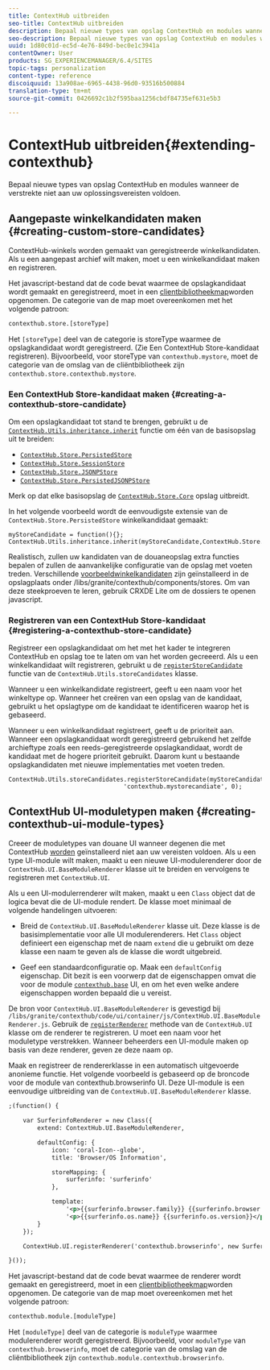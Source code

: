 ```yaml
---
title: ContextHub uitbreiden
seo-title: ContextHub uitbreiden
description: Bepaal nieuwe types van opslag ContextHub en modules wanneer de verstrekte niet aan uw oplossingsvereisten voldoen
seo-description: Bepaal nieuwe types van opslag ContextHub en modules wanneer de verstrekte niet aan uw oplossingsvereisten voldoen
uuid: 1d80c01d-ec5d-4e76-849d-bec0e1c3941a
contentOwner: User
products: SG_EXPERIENCEMANAGER/6.4/SITES
topic-tags: personalization
content-type: reference
discoiquuid: 13a908ae-6965-4438-96d0-93516b500884
translation-type: tm+mt
source-git-commit: 0426692c1b2f595baa1256cbdf84735ef631e5b3

---
```



# ContextHub uitbreiden{#extending-contexthub}

Bepaal nieuwe types van opslag ContextHub en modules wanneer de verstrekte niet aan uw oplossingsvereisten voldoen.

## Aangepaste winkelkandidaten maken {#creating-custom-store-candidates}

ContextHub-winkels worden gemaakt van geregistreerde winkelkandidaten. Als u een aangepast archief wilt maken, moet u een winkelkandidaat maken en registreren.

Het javascript-bestand dat de code bevat waarmee de opslagkandidaat wordt gemaakt en geregistreerd, moet in een [clientbibliotheekmap](/help/sites-developing/clientlibs.md#creating-client-library-folders)worden opgenomen. De categorie van de map moet overeenkomen met het volgende patroon:

```xml
contexthub.store.[storeType]
```

Het `[storeType]` deel van de categorie is storeType waarmee de opslagkandidaat wordt geregistreerd. (Zie Een ContextHub Store-kandidaat [](/help/sites-developing/ch-extend.md#registering-a-contexthub-store-candidate)registreren). Bijvoorbeeld, voor storeType van `contexthub.mystore`, moet de categorie van de omslag van de cliëntbibliotheek zijn `contexthub.store.contexthub.mystore`.

### Een ContextHub Store-kandidaat maken {#creating-a-contexthub-store-candidate}

Om een opslagkandidaat tot stand te brengen, gebruikt u de [`ContextHub.Utils.inheritance.inherit`](/help/sites-developing/contexthub-api.md#inherit-child-parent) functie om één van de basisopslag uit te breiden:

* [`ContextHub.Store.PersistedStore`](/help/sites-developing/contexthub-api.md#contexthub-store-persistedstore)
* [`ContextHub.Store.SessionStore`](/help/sites-developing/contexthub-api.md#contexthub-store-sessionstore)
* [`ContextHub.Store.JSONPStore`](/help/sites-developing/contexthub-api.md#contexthub-store-jsonpstore)
* [`ContextHub.Store.PersistedJSONPStore`](/help/sites-developing/contexthub-api.md#contexthub-store-persistedjsonpstore)

Merk op dat elke basisopslag de [`ContextHub.Store.Core`](/help/sites-developing/contexthub-api.md#contexthub-store-core) opslag uitbreidt.

In het volgende voorbeeld wordt de eenvoudigste extensie van de `ContextHub.Store.PersistedStore` winkelkandidaat gemaakt:

```
myStoreCandidate = function(){};
ContextHub.Utils.inheritance.inherit(myStoreCandidate,ContextHub.Store.PersistedStore);
```

Realistisch, zullen uw kandidaten van de douaneopslag extra functies bepalen of zullen de aanvankelijke configuratie van de opslag met voeten treden. Verschillende [voorbeeldwinkelkandidaten](/help/sites-developing/ch-samplestores.md) zijn geïnstalleerd in de opslagplaats onder /libs/granite/contexthub/components/stores. Om van deze steekproeven te leren, gebruik CRXDE Lite om de dossiers te openen javascript.

### Registreren van een ContextHub Store-kandidaat {#registering-a-contexthub-store-candidate}

Registreer een opslagkandidaat om het met het kader te integreren ContextHub en opslag toe te laten om van het worden gecreeerd. Als u een winkelkandidaat wilt registreren, gebruikt u de [`registerStoreCandidate`](/help/sites-developing/contexthub-api.md#registerstorecandidate-store-storetype-priority-applies) functie van de `ContextHub.Utils.storeCandidates` klasse.

Wanneer u een winkelkandidate registreert, geeft u een naam voor het winkeltype op. Wanneer het creëren van een opslag van de kandidaat, gebruikt u het opslagtype om de kandidaat te identificeren waarop het is gebaseerd.

Wanneer u een winkelkandidaat registreert, geeft u de prioriteit aan. Wanneer een opslagkandidaat wordt geregistreerd gebruikend het zelfde archieftype zoals een reeds-geregistreerde opslagkandidaat, wordt de kandidaat met de hogere prioriteit gebruikt. Daarom kunt u bestaande opslagkandidaten met nieuwe implementaties met voeten treden.

```
ContextHub.Utils.storeCandidates.registerStoreCandidate(myStoreCandidate, 
                                'contexthub.mystorecandiate', 0);
```

## ContextHub UI-moduletypen maken {#creating-contexthub-ui-module-types}

Creeer de moduletypes van douane UI wanneer degenen die met ContextHub [worden](/help/sites-developing/ch-samplemodules.md) geïnstalleerd niet aan uw vereisten voldoen. Als u een type UI-module wilt maken, maakt u een nieuwe UI-modulerenderer door de `ContextHub.UI.BaseModuleRenderer` klasse uit te breiden en vervolgens te registreren met `ContextHub.UI`.

Als u een UI-modulerrenderer wilt maken, maakt u een `Class` object dat de logica bevat die de UI-module rendert. De klasse moet minimaal de volgende handelingen uitvoeren:

* Breid de `ContextHub.UI.BaseModuleRenderer` klasse uit. Deze klasse is de basisimplementatie voor alle UI modulerenderers. Het `Class` object definieert een eigenschap met de naam `extend` die u gebruikt om deze klasse een naam te geven als de klasse die wordt uitgebreid.

* Geef een standaardconfiguratie op. Maak een `defaultConfig` eigenschap. Dit bezit is een voorwerp dat de eigenschappen omvat die voor de module [`contexthub.base`](/help/sites-developing/ch-samplemodules.md#contexthub-base-ui-module-type) UI, en om het even welke andere eigenschappen worden bepaald die u vereist.

De bron voor `ContextHub.UI.BaseModuleRenderer` is gevestigd bij `/libs/granite/contexthub/code/ui/container/js/ContextHub.UI.BaseModuleRenderer.js`.  Gebruik de [`registerRenderer`](/help/sites-developing/contexthub-api.md#registerrenderer-moduletype-renderer-dontrender) methode van de `ContextHub.UI` klasse om de renderer te registreren. U moet een naam voor het moduletype verstrekken. Wanneer beheerders een UI-module maken op basis van deze renderer, geven ze deze naam op.

Maak en registreer de rendererklasse in een automatisch uitgevoerde anonieme functie. Het volgende voorbeeld is gebaseerd op de broncode voor de module van contexthub.browserinfo UI. Deze UI-module is een eenvoudige uitbreiding van de `ContextHub.UI.BaseModuleRenderer` klasse.

```xml
;(function() {

    var SurferinfoRenderer = new Class({
        extend: ContextHub.UI.BaseModuleRenderer,

        defaultConfig: {
            icon: 'coral-Icon--globe',
            title: 'Browser/OS Information',

            storeMapping: {
                surferinfo: 'surferinfo'
            },

            template:
                '<p>{{surferinfo.browser.family}} {{surferinfo.browser.version}}</p>' +
                '<p>{{surferinfo.os.name}} {{surferinfo.os.version}}</p>'
        }
    });

    ContextHub.UI.registerRenderer('contexthub.browserinfo', new SurferinfoRenderer());

}());
```

Het javascript-bestand dat de code bevat waarmee de renderer wordt gemaakt en geregistreerd, moet in een [clientbibliotheekmap](/help/sites-developing/clientlibs.md#creating-client-library-folders)worden opgenomen. De categorie van de map moet overeenkomen met het volgende patroon:

```xml
contexthub.module.[moduleType]
```

Het `[moduleType]` deel van de categorie is `moduleType` waarmee modulerenderer wordt geregistreerd. Bijvoorbeeld, voor `moduleType` van `contexthub.browserinfo`, moet de categorie van de omslag van de cliëntbibliotheek zijn `contexthub.module.contexthub.browserinfo`.
